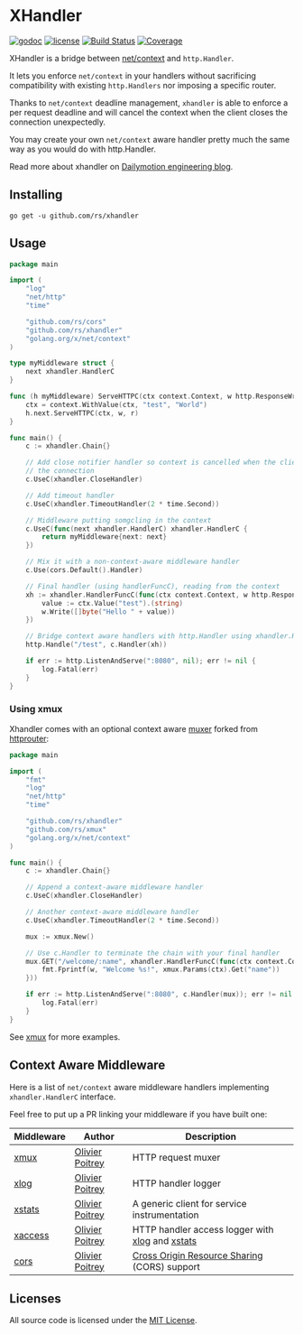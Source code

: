 # XHandler

[![godoc](http://img.shields.io/badge/godoc-reference-blue.svg?style=flat)](https://godoc.org/github.com/rs/xhandler) [![license](http://img.shields.io/badge/license-MIT-red.svg?style=flat)](https://raw.githubusercontent.com/rs/xhandler/master/LICENSE) [![Build Status](https://travis-ci.org/rs/xhandler.svg?branch=master)](https://travis-ci.org/rs/xhandler) [![Coverage](http://gocover.io/_badge/github.com/rs/xhandler)](http://gocover.io/github.com/rs/xhandler)

XHandler is a bridge between [net/context](https://godoc.org/golang.org/x/net/context) and `http.Handler`.

It lets you enforce `net/context` in your handlers without sacrificing compatibility with existing `http.Handlers` nor imposing a specific router.

Thanks to `net/context` deadline management, `xhandler` is able to enforce a per request deadline and will cancel the context when the client closes the connection unexpectedly.

You may create your own `net/context` aware handler pretty much the same way as you would do with http.Handler.

Read more about xhandler on [Dailymotion engineering blog](http://engineering.dailymotion.com/our-way-to-go/).

## Installing

    go get -u github.com/rs/xhandler

## Usage

```go
package main

import (
	"log"
	"net/http"
	"time"

	"github.com/rs/cors"
	"github.com/rs/xhandler"
	"golang.org/x/net/context"
)

type myMiddleware struct {
	next xhandler.HandlerC
}

func (h myMiddleware) ServeHTTPC(ctx context.Context, w http.ResponseWriter, r *http.Request) {
	ctx = context.WithValue(ctx, "test", "World")
	h.next.ServeHTTPC(ctx, w, r)
}

func main() {
	c := xhandler.Chain{}

	// Add close notifier handler so context is cancelled when the client closes
	// the connection
	c.UseC(xhandler.CloseHandler)

	// Add timeout handler
	c.UseC(xhandler.TimeoutHandler(2 * time.Second))

	// Middleware putting somgcling in the context
	c.UseC(func(next xhandler.HandlerC) xhandler.HandlerC {
		return myMiddleware{next: next}
	})

	// Mix it with a non-context-aware middleware handler
	c.Use(cors.Default().Handler)

	// Final handler (using handlerFuncC), reading from the context
	xh := xhandler.HandlerFuncC(func(ctx context.Context, w http.ResponseWriter, r *http.Request) {
		value := ctx.Value("test").(string)
		w.Write([]byte("Hello " + value))
	})

	// Bridge context aware handlers with http.Handler using xhandler.Handle()
	http.Handle("/test", c.Handler(xh))

	if err := http.ListenAndServe(":8080", nil); err != nil {
		log.Fatal(err)
	}
}
```

### Using xmux

Xhandler comes with an optional context aware [muxer](https://github.com/rs/xmux) forked from [httprouter](https://github.com/julienschmidt/httprouter):

```go
package main

import (
	"fmt"
	"log"
	"net/http"
	"time"

	"github.com/rs/xhandler"
	"github.com/rs/xmux"
	"golang.org/x/net/context"
)

func main() {
	c := xhandler.Chain{}

	// Append a context-aware middleware handler
	c.UseC(xhandler.CloseHandler)

	// Another context-aware middleware handler
	c.UseC(xhandler.TimeoutHandler(2 * time.Second))

	mux := xmux.New()

	// Use c.Handler to terminate the chain with your final handler
	mux.GET("/welcome/:name", xhandler.HandlerFuncC(func(ctx context.Context, w http.ResponseWriter, req *http.Request) {
		fmt.Fprintf(w, "Welcome %s!", xmux.Params(ctx).Get("name"))
	}))

	if err := http.ListenAndServe(":8080", c.Handler(mux)); err != nil {
		log.Fatal(err)
	}
}
```

See [xmux](https://github.com/rs/xmux) for more examples.

## Context Aware Middleware

Here is a list of `net/context` aware middleware handlers implementing `xhandler.HandlerC` interface.

Feel free to put up a PR linking your middleware if you have built one:

| Middleware | Author | Description |
| ---------- | ------ | ----------- |
| [xmux](https://github.com/rs/xmux) | [Olivier Poitrey](https://github.com/rs) | HTTP request muxer |
| [xlog](https://github.com/rs/xlog) | [Olivier Poitrey](https://github.com/rs) | HTTP handler logger |
| [xstats](https://github.com/rs/xstats) | [Olivier Poitrey](https://github.com/rs) | A generic client for service instrumentation |
| [xaccess](https://github.com/rs/xaccess) | [Olivier Poitrey](https://github.com/rs) | HTTP handler access logger with [xlog](https://github.com/rs/xlog) and [xstats](https://github.com/rs/xstats) |
| [cors](https://github.com/rs/cors) | [Olivier Poitrey](https://github.com/rs) | [Cross Origin Resource Sharing](http://www.w3.org/TR/cors/) (CORS) support |

## Licenses

All source code is licensed under the [MIT License](https://raw.github.com/rs/xhandler/master/LICENSE).
